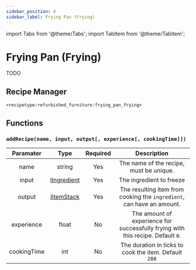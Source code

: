 ```yaml
---
sidebar_position: 4
sidebar_label: Frying Pan (Frying)
---
```


import Tabs from '@theme/Tabs';
import TabItem from '@theme/TabItem';

# Frying Pan (Frying)

TODO

## Recipe Manager
`<recipetype:refurbished_furniture:frying_pan_frying>`

## Functions

### `addRecipe(name, input, output[, experience[, cookingTime]])`

|  Paramater  |                                          Type                                           | Required |                                    Description                                    |
| :---------: | :-------------------------------------------------------------------------------------: | :------: | :-------------------------------------------------------------------------------: |
|    name     |                                         string                                          |   Yes    |                      The name of the recipe, must be unique.                      |
|    input    | [IIngredient](https://docs.blamejared.com/1.20.4/en/vanilla/api/ingredient/IIngredient) |   Yes    |                             The ingredient to freeze                              |
|   output    |     [IItemStack](https://docs.blamejared.com/1.20.4/en/vanilla/api/item/IItemStack)     |   Yes    |       The resulting item from cooking the `ingredient`, can have an amount.       |
| experience  |                                          float                                          |    No    | The amount of experience for successfully frying with this recipe. Default `0`. |
| cookingTime |                                           int                                           |    No    |              The duration in ticks to cook the item. Default `200`              |
